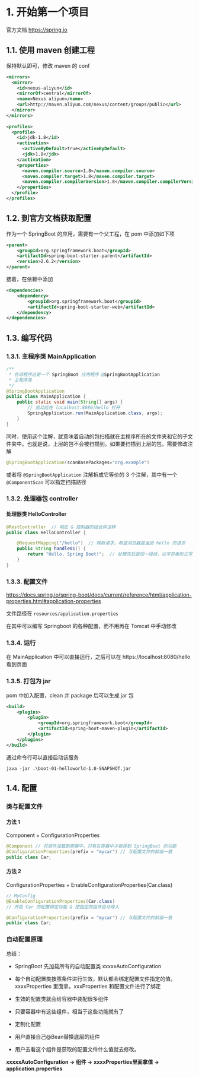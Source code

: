 # 1. 开始第一个项目

官方文档 <https://spring.io>

## 1.1. 使用 maven 创建工程

保持默认即可，修改 maven 的 conf

```xml
<mirrors>
  <mirror>
    <id>nexus-aliyun</id>
    <mirrorOf>central</mirrorOf>
    <name>Nexus aliyun</name>
    <url>http://maven.aliyun.com/nexus/content/groups/public</url>
  </mirror>
</mirrors>
 
<profiles>
  <profile>
    <id>jdk-1.8</id>
    <activation>
      <activeByDefault>true</activeByDefault>
      <jdk>1.8</jdk>
    </activation>
    <properties>
      <maven.compiler.source>1.8</maven.compiler.source>
      <maven.compiler.target>1.8</maven.compiler.target>
      <maven.compiler.compilerVersion>1.8</maven.compiler.compilerVersion>
    </properties>
  </profile>
</profiles>
```

## 1.2. 到官方文档获取配置

作为一个 SpringBoot 的应用，需要有一个父工程，在 pom 中添加如下项

```xml
<parent>
    <groupId>org.springframework.boot</groupId>
    <artifactId>spring-boot-starter-parent</artifactId>
    <version>2.6.2</version>
</parent>
```

接着，在依赖中添加

```xml
<dependencies>
    <dependency>
        <groupId>org.springframework.boot</groupId>
        <artifactId>spring-boot-starter-web</artifactId>
    </dependency>
</dependencies>
```
## 1.3. 编写代码

### 1.3.1. 主程序类 MainApplication

```java
/**
 * 告诉程序这是一个 SpringBoot 应用程序 @SpringBootApplication
 * 主程序类
 */
@SpringBootApplication
public class MainApplication {
    public static void main(String[] args) {
        // 启动后在 localhost:8080/hello 打开
        SpringApplication.run(MainApplication.class, args);
    }
}
```

同时，使用这个注解，就意味着自动的包扫描就在主程序所在的文件夹和它的子文件夹中。也就是说，上层的包不会被扫描到。如果要扫描到上层的包，需要修改注解

```java
@SpringBootApplication(scanBasePackages="org.example")
```

或者将 `@SpringBootApplication` 注解拆成它等价的 3 个注解，其中有一个 `@ComponentScan` 可以指定扫描路径

### 1.3.2. 处理器包 controller

#### 处理器类 HelloController

```java
@RestController  // 响应 & 控制器的结合体注释
public class HelloController {

    @RequestMapping("/hello")  // 映射请求，希望浏览器里返回 hello 的请求
    public String handle01() {
        return "Hello, Spring Boot!";  // 处理完后返回一段话，以字符串形式写给浏览器
    }
}
```

### 1.3.3. 配置文件

https://docs.spring.io/spring-boot/docs/current/reference/html/application-properties.html#application-properties

文件路径在 `resources/application.properties`

在其中可以编写 Springboot 的各种配置，而不用再在 Tomcat 中手动修改

### 1.3.4. 运行

在 MainApplication 中可以直接运行，之后可以在 https://localhost:8080/hello 看到页面

### 1.3.5. 打包为 jar

pom 中加入配置，clean 并 package 后可以生成 jar 包

```xml
<build>
    <plugins>
        <plugin>
            <groupId>org.springframework.boot</groupId>
            <artifactId>spring-boot-maven-plugin</artifactId>
        </plugin>
    </plugins>
</build>
```

通过命令行可以直接启动该服务

```shell
java -jar .\boot-01-helloworld-1.0-SNAPSHOT.jar
```

## 1.4. 配置

### 类与配置文件

#### 方法 1

Component + ConfigurationProperties

```java
@Component // 将组件加载到容器中，只有在容器中才能得到 SpringBoot 的功能  
@ConfigurationProperties(prefix = "mycar") // 与配置文件的前缀一致
public class Car;
```

#### 方法 2

ConfigurationProperties + EnableConfigurationProperties(Car.class)

```java
// MyConfig
@EnableConfigurationProperties(Car.class)  
// 开启 Car 的配置绑定功能 & 把指定的组件自动导入
```

```java
@ConfigurationProperties(prefix = "mycar") // 与配置文件的前缀一致
public class Car;
```

### 自动配置原理

总结：

-   SpringBoot 先加载所有的自动配置类 xxxxxAutoConfiguration
-   每个自动配置类按照条件进行生效，默认都会绑定配置文件指定的值。xxxxProperties 里面拿。xxxProperties 和配置文件进行了绑定

-   生效的配置类就会给容器中装配很多组件
-   只要容器中有这些组件，相当于这些功能就有了

-   定制化配置

-   用户直接自己@Bean替换底层的组件
-   用户去看这个组件是获取的配置文件什么值就去修改。

**xxxxxAutoConfiguration $\rightarrow$ 组件 $\rightarrow$** **xxxxProperties里面拿值 $\rightarrow$ application.properties**

